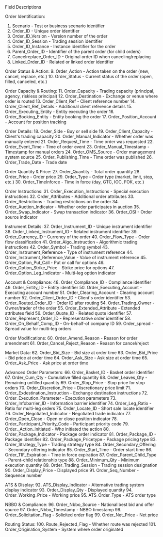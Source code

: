 Field Descriptions

Order Identification:
1. Scenario - Test or business scenario identifier
2. Order_ID - Unique order identifier
3. Order_ID_Version - Version number of the order
4. Order_ID_Session - Trading session identifier
5. Order_ID_Instance - Instance identifier for the order
6. Parent_Order_ID - Identifier of the parent order (for child orders)
7. Cancelreplace_Order_ID - Original order ID when canceling/replacing
8. Linked_Order_ID - Related or linked order identifier

Order Status & Action:
9. Order_Action - Action taken on the order (new, cancel, replace, etc.)
10. Order_Status - Current status of the order (open, filled, canceled, etc.)

Order Capacity & Routing:
11. Order_Capacity - Trading capacity (principal, agency, riskless principal)
12. Order_Destination - Exchange or venue where order is routed
13. Order_Client_Ref - Client reference number
14. Order_Client_Ref_Details - Additional client reference details
15. Order_Executing_Entity - Entity executing the order
16. Order_Booking_Entity - Entity booking the order
17. Order_Position_Account - Account for position tracking

Order Details:
18. Order_Side - Buy or sell side
19. Order_Client_Capacity - Client's trading capacity
20. Order_Manual_Indicator - Whether order was manually entered
21. Order_Request_Time - Time order was requested
22. Order_Event_Time - Time of order event
23. Order_Manual_Timestamp - Timestamp for manual orders
24. Order_OMS_Source - Order management system source
25. Order_Publishing_Time - Time order was published
26. Order_Trade_Date - Trade date

Order Quantity & Price:
27. Order_Quantity - Total order quantity
28. Order_Price - Order price
29. Order_Type - Order type (market, limit, stop, etc.)
30. Order_TimeInforce - Time in force (day, GTC, IOC, FOK, etc.)

Order Instructions:
31. Order_Execution_Instructions - Special execution instructions
32. Order_Attributes - Additional order attributes
33. Order_Restrictions - Trading restrictions on the order
34. Order_Auction_Indicator - Whether order participates in auction
35. Order_Swap_Indicator - Swap transaction indicator
36. Order_OSI - Order source indicator

Instrument Details:
37. Order_Instrument_ID - Unique instrument identifier
38. Order_Linked_Instrument_ID - Related instrument identifier
39. Order_Currency_ID - Currency of the order
40. Order_Flow_Type - Order flow classification
41. Order_Algo_Instruction - Algorithmic trading instructions
42. Order_Symbol - Trading symbol
43. Order_Instrument_Reference - Type of instrument reference
44. Order_Instrument_Reference_Value - Value of instrument reference
45. Order_Option_Put_Call - Put or call for options
46. Order_Option_Strike_Price - Strike price for options
47. Order_Option_Leg_Indicator - Multi-leg option indicator

Account & Compliance:
48. Order_Compliance_ID - Compliance identifier
49. Order_Entity_ID - Entity identifier
50. Order_Executing_Account - Executing account number
51. Order_Clearing_Account - Clearing account number
52. Order_Client_Order_ID - Client's order identifier
53. Order_Routed_Order_ID - Order ID after routing
54. Order_Trading_Owner - Owner/trader of the order
55. Order_Extended_Attribute - Extended attributes field
56. Order_Quote_ID - Related quote identifier
57. Order_Represent_Order_ID - Representative order identifier
58. Order_On_Behalf_Comp_ID - On-behalf-of company ID
59. Order_spread - Spread value for multi-leg orders

Order Modifications:
60. Order_Amend_Reason - Reason for order amendment
61. Order_Cancel_Reject_Reason - Reason for cancel/reject

Market Data:
62. Order_Bid_Size - Bid size at order time
63. Order_Bid_Price - Bid price at order time
64. Order_Ask_Size - Ask size at order time
65. Order_Ask_Price - Ask price at order time

Advanced Order Parameters:
66. Order_Basket_ID - Basket order identifier
67. Order_Cum_Qty - Cumulative filled quantity
68. Order_Leaves_Qty - Remaining unfilled quantity
69. Order_Stop_Price - Stop price for stop orders
70. Order_Discretion_Price - Discretionary price limit
71. Order_Exdestination_Instruction - Exchange destination instructions
72. Order_Execution_Parameter - Execution parameters
73. Order_Infobarrier_ID - Information barrier identifier
74. Order_Leg_Ratio - Ratio for multi-leg orders
75. Order_Locate_ID - Short sale locate identifier
76. Order_Negotiated_Indicator - Negotiated trade indicator
77. Order_Open_Close - Open or close position indicator
78. Order_Participant_Priority_Code - Participant priority code
79. Order_,Action_Initiated - Who initiated the action
80. Order_Package_Indicator - Package order indicator
81. Order_Package_ID - Package identifier
82. Order_Package_Pricetype - Package pricing type
83. Order_Strategy_Type - Trading strategy type
84. Order_Secondary_Offering - Secondary offering indicator
85. Order_Start_Time - Order start time
86. Order_TIF_Expiration - Time in force expiration
87. Order_Parent_Child_Type - Parent-child relationship type
88. Order_Minimum_Qty - Minimum execution quantity
89. Order_Trading_Session - Trading session designation
90. Order_Display_Price - Displayed price
91. Order_Seq_Number - Sequence number

ATS & Display:
92. ATS_Display_Indicator - Alternative trading system display indicator
93. Order_Display_Qty - Displayed quantity
94. Order_Working_Price - Working price
95. ATS_Order_Type - ATS order type

NBBO & Compliance:
96. Order_Nbbo_Source - National best bid and offer source
97. Order_Nbbo_Timestamp - NBBO timestamp
98. Order_Solicitation_Flag - Solicited order flag
99. Order_Net_Price - Net price

Routing Status:
100. Route_Rejected_Flag - Whether route was rejected
101. Order_Origination_System - System where order originated